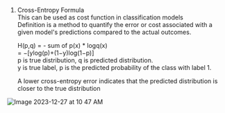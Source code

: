 
1. Cross-Entropy Formula</br>
   This can be used as cost function in classification models</br>
   Definition is a method to quantify the error or cost associated with a given model's predictions compared to the actual outcomes.</br>

    H(p,q) = - sum of p(x) * logq(x)</br>
           = −[ylog(p)+(1−y)log(1−p)]</br>
    p is true distribution, q is predicted distribution.</br>
    y is true label, p is the predicted probability of the class with label 1.</br>

    A lower cross-entropy error indicates that the predicted distribution is closer to the true distribution</br>


![Image 2023-12-27 at 10 47 AM](https://github.com/scottmsoh/ref_ML/assets/112598791/06b1c5d3-c845-42c3-96f6-57edd6f07c3c)
   

